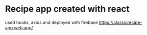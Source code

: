 # Recipe app created with react 
used hooks, axios and deployed with firebase
https://classicrecipe-app.web.app/
